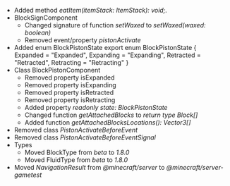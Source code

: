 

-   Added method _eatItem(itemStack: ItemStack): void;._
-   BlockSignComponent
    -   Changed signature of function _setWaxed_ to _setWaxed(waxed: boolean)_
    -   Removed event/property _pistonActivate_
-   Added enum BlockPistonState export enum BlockPistonState { Expanded = "Expanded", Expanding = "Expanding", Retracted = "Retracted", Retracting = "Retracting" }
-   Class BlockPistonComponent
    -   Removed property isExpanded
    -   Removed property isExpanding
    -   Removed property isRetracted
    -   Removed property isRetracting
    -   Added property _readonly state: BlockPistonState_
    -   Changed function _getAttachedBlocks_ to _return type Block\[\]_
    -   Added function _getAttachedBlocksLocations(): Vector3\[\]_
-   Removed class _PistonActivateBeforeEvent_
-   Removed class _PistonActivateBeforeEventSignal_
-   Types
    -   Moved BlockType from _beta_ to _1.8.0_
    -   Moved FluidType from _beta_ to _1.8.0_
-   Moved _NavigationResult_ from _@minecraft/server_ to _@minecraft/server-gametest_

